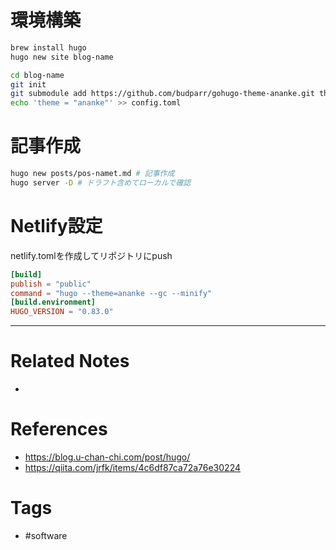 # 環境構築
```sh
brew install hugo
hugo new site blog-name

cd blog-name
git init
git submodule add https://github.com/budparr/gohugo-theme-ananke.git themes/ananke
echo 'theme = "ananke"' >> config.toml
```

# 記事作成
```sh
hugo new posts/pos-namet.md # 記事作成
hugo server -D # ドラフト含めてローカルで確認
```

# Netlify設定
netlify.tomlを作成してリポジトリにpush
```toml:netlify.toml
[build]
publish = "public"
command = "hugo --theme=ananke --gc --minify"
[build.environment]
HUGO_VERSION = "0.83.0"
```


---
# Related Notes
- 

# References
- https://blog.u-chan-chi.com/post/hugo/
- https://qiita.com/jrfk/items/4c6df87ca72a76e30224

# Tags
- #software 